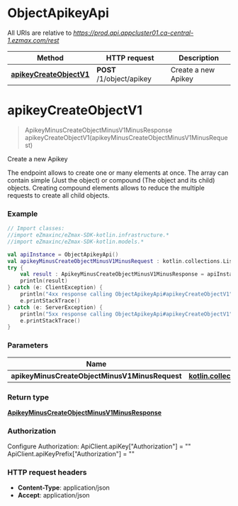 # ObjectApikeyApi

All URIs are relative to *https://prod.api.appcluster01.ca-central-1.ezmax.com/rest*

Method | HTTP request | Description
------------- | ------------- | -------------
[**apikeyCreateObjectV1**](ObjectApikeyApi.md#apikeyCreateObjectV1) | **POST** /1/object/apikey | Create a new Apikey


<a name="apikeyCreateObjectV1"></a>
# **apikeyCreateObjectV1**
> ApikeyMinusCreateObjectMinusV1MinusResponse apikeyCreateObjectV1(apikeyMinusCreateObjectMinusV1MinusRequest)

Create a new Apikey

The endpoint allows to create one or many elements at once.  The array can contain simple (Just the object) or compound (The object and its child) objects.  Creating compound elements allows to reduce the multiple requests to create all child objects.

### Example
```kotlin
// Import classes:
//import eZmaxinc/eZmax-SDK-kotlin.infrastructure.*
//import eZmaxinc/eZmax-SDK-kotlin.models.*

val apiInstance = ObjectApikeyApi()
val apikeyMinusCreateObjectMinusV1MinusRequest : kotlin.collections.List<ApikeyMinusCreateObjectMinusV1MinusRequest> =  // kotlin.collections.List<ApikeyMinusCreateObjectMinusV1MinusRequest> | 
try {
    val result : ApikeyMinusCreateObjectMinusV1MinusResponse = apiInstance.apikeyCreateObjectV1(apikeyMinusCreateObjectMinusV1MinusRequest)
    println(result)
} catch (e: ClientException) {
    println("4xx response calling ObjectApikeyApi#apikeyCreateObjectV1")
    e.printStackTrace()
} catch (e: ServerException) {
    println("5xx response calling ObjectApikeyApi#apikeyCreateObjectV1")
    e.printStackTrace()
}
```

### Parameters

Name | Type | Description  | Notes
------------- | ------------- | ------------- | -------------
 **apikeyMinusCreateObjectMinusV1MinusRequest** | [**kotlin.collections.List&lt;ApikeyMinusCreateObjectMinusV1MinusRequest&gt;**](ApikeyMinusCreateObjectMinusV1MinusRequest.md)|  |

### Return type

[**ApikeyMinusCreateObjectMinusV1MinusResponse**](ApikeyMinusCreateObjectMinusV1MinusResponse.md)

### Authorization


Configure Authorization:
    ApiClient.apiKey["Authorization"] = ""
    ApiClient.apiKeyPrefix["Authorization"] = ""

### HTTP request headers

 - **Content-Type**: application/json
 - **Accept**: application/json

